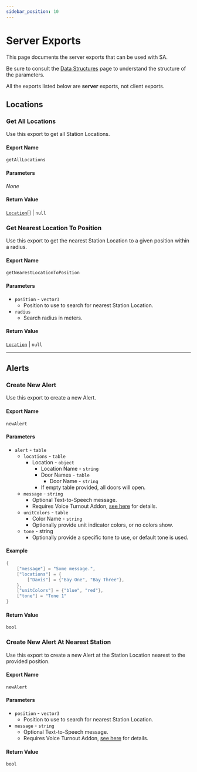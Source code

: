 ```yaml
---
sidebar_position: 10
---
```


# Server Exports

This page documents the server exports that can be used with SA.

Be sure to consult the [Data Structures](../data.mdx) page to understand the structure of the parameters.

All the exports listed below are **server** exports, not client exports.

## Locations

### Get All Locations
Use this export to get all Station Locations.

#### Export Name
```
getAllLocations
```
#### Parameters

*None*

#### Return Value
[`Location`](../data.mdx#station-location)[] | `null`

### Get Nearest Location To Position
Use this export to get the nearest Station Location to a given position within a radius.

#### Export Name
```
getNearestLocationToPosition
```
#### Parameters

- `position` - `vector3`
  - Position to use to search for nearest Station Location.
- `radius`
  - Search radius in meters.

#### Return Value
[`Location`](../data.mdx#station-location) | `null`

***

## Alerts

### Create New Alert
Use this export to create a new Alert.

#### Export Name
```
newAlert
```
#### Parameters

- `alert` - `table`
  - `locations` - `table`
    - Location - `object`
      - Location Name - `string`
      - Door Names - `table`
        - Door Name - `string`
      - If empty table provided, all doors will open.
  - `message` - `string`
    - Optional Text-to-Speech message.
    - Requires Voice Turnout Addon, [see here](../../config.md#voice-turnout-addon-values-explained) for details.
  - `unitColors` - `table`
    - Color Name - `string`
    - Optionally provide unit indicator colors, or no colors show.
  - `tone` - string
    - Optionally provide a specific tone to use, or default tone is used.

#### Example

```lua
{
    ["message"] = "Some message.",
    ["locations"] = {
        ["Davis"] = {"Bay One", "Bay Three"},
    },
    ["unitColors"] = {"blue", "red"},
    ["tone"] = "Tone 1"
}
```

#### Return Value
`bool`

### Create New Alert At Nearest Station
Use this export to create a new Alert at the Station Location nearest to the provided position.

#### Export Name
```
newAlert
```
#### Parameters

- `position` - `vector3`
  - Position to use to search for nearest Station Location.
- `message` - `string`
    - Optional Text-to-Speech message.
    - Requires Voice Turnout Addon, [see here](../../config.md#voice-turnout-addon-values-explained) for details.

#### Return Value
`bool`

